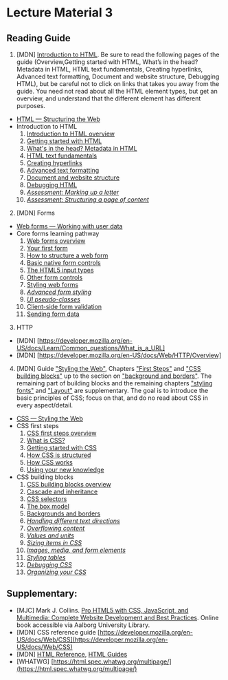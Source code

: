 # Lecture Material 3

## Reading Guide

1. \[MDN\] [Introduction to HTML](https://developer.mozilla.org/en-US/docs/Learn/HTML/Introduction_to_HTML). Be sure to read the following pages of the guide (Overview,Getting started with HTML, What’s in the head? Metadata in HTML, HTML text fundamentals, Creating hyperlinks, Advanced text formatting, Document and website structure, Debugging HTML), but be careful not to click on links that takes you away from the guide. You need not read about all the HTML element types, but get an overview, and understand that the different element has different purposes.
  - [HTML — Structuring the Web](https://developer.mozilla.org/en-US/docs/Learn/HTML)
  - Introduction to HTML
    1. [Introduction to HTML overview](https://developer.mozilla.org/en-US/docs/Learn/HTML/Introduction_to_HTML)
    2. [Getting started with HTML](https://developer.mozilla.org/en-US/docs/Learn/HTML/Introduction_to_HTML/Getting_started)
    3. [What's in the head? Metadata in HTML](https://developer.mozilla.org/en-US/docs/Learn/HTML/Introduction_to_HTML/The_head_metadata_in_HTML)
    4. [HTML text fundamentals](https://developer.mozilla.org/en-US/docs/Learn/HTML/Introduction_to_HTML/HTML_text_fundamentals)
    5. [Creating hyperlinks](https://developer.mozilla.org/en-US/docs/Learn/HTML/Introduction_to_HTML/Creating_hyperlinks)
    6. [Advanced text formatting](https://developer.mozilla.org/en-US/docs/Learn/HTML/Introduction_to_HTML/Advanced_text_formatting)
    7. [Document and website structure](https://developer.mozilla.org/en-US/docs/Learn/HTML/Introduction_to_HTML/Document_and_website_structure)
    8. [Debugging HTML](https://developer.mozilla.org/en-US/docs/Learn/HTML/Introduction_to_HTML/Debugging_HTML)
    9. [*Assessment: Marking up a letter*](https://developer.mozilla.org/en-US/docs/Learn/HTML/Introduction_to_HTML/Marking_up_a_letter)
    10. [*Assessment: Structuring a page of content*](https://developer.mozilla.org/en-US/docs/Learn/HTML/Introduction_to_HTML/Structuring_a_page_of_content)

2. \[MDN\] Forms 
  - [Web forms — Working with user data](https://developer.mozilla.org/en-US/docs/Learn/Forms)
  - Core forms learning pathway
    1. [Web forms overview](https://developer.mozilla.org/en-US/docs/Learn/Forms)
    2. [Your first form](https://developer.mozilla.org/en-US/docs/Learn/Forms/Your_first_form)
    3. [How to structure a web form](https://developer.mozilla.org/en-US/docs/Learn/Forms/How_to_structure_a_web_form)
    4. [Basic native form controls](https://developer.mozilla.org/en-US/docs/Learn/Forms/Basic_native_form_controls)
    5. [The HTML5 input types](https://developer.mozilla.org/en-US/docs/Learn/Forms/HTML5_input_types)
    6. [Other form controls](https://developer.mozilla.org/en-US/docs/Learn/Forms/Other_form_controls)
    7. [Styling web forms](https://developer.mozilla.org/en-US/docs/Learn/Forms/Styling_web_forms)
    8. [*Advanced form styling*](https://developer.mozilla.org/en-US/docs/Learn/Forms/Advanced_form_styling)
    9. [*UI pseudo-classes*](https://developer.mozilla.org/en-US/docs/Learn/Forms/UI_pseudo-classes)
    10. [Client-side form validation](https://developer.mozilla.org/en-US/docs/Learn/Forms/Form_validation)
    11. [Sending form data](https://developer.mozilla.org/en-US/docs/Learn/Forms/Sending_and_retrieving_form_data)

3. HTTP

  - \[MDN\] [https://developer.mozilla.org/en-US/docs/Learn/Common_questions/What_is_a_URL]
  - \[MDN\] [https://developer.mozilla.org/en-US/docs/Web/HTTP/Overview]


4. \[MDN\] Guide ["Styling the Web"](https://developer.mozilla.org/en-US/docs/Learn/CSS), Chapters ["First Steps"](https://developer.mozilla.org/en-US/docs/Learn/CSS/First_steps) and ["CSS building blocks"](https://developer.mozilla.org/en-US/docs/Learn/CSS/Building_blocks) up to the section on ["background and borders"](https://developer.mozilla.org/en-US/docs/Learn/CSS/Building_blocks/Backgrounds_and_borders). The remaining part of building blocks and the remaining chapters ["styling fonts"](https://developer.mozilla.org/en-US/docs/Learn/CSS/Styling_text) and ["Layout"](https://developer.mozilla.org/en-US/docs/Learn/CSS/CSS_layout) are supplementary. The goal is to introduce the basic principles of CSS; focus on that, and do no read about CSS in every aspect/detail.

  - [CSS — Styling the Web](https://developer.mozilla.org/en-US/docs/Learn/CSS)
  - CSS first steps
    1. [CSS first steps overview](https://developer.mozilla.org/en-US/docs/Learn/CSS/First_steps)
    2. [What is CSS?](https://developer.mozilla.org/en-US/docs/Learn/CSS/First_steps/What_is_CSS)
    3. [Getting started with CSS](https://developer.mozilla.org/en-US/docs/Learn/CSS/First_steps/Getting_started)
    4. [How CSS is structured](https://developer.mozilla.org/en-US/docs/Learn/CSS/First_steps/How_CSS_is_structured)
    5. [How CSS works](https://developer.mozilla.org/en-US/docs/Learn/CSS/First_steps/How_CSS_works)
    6. [Using your new knowledge](https://developer.mozilla.org/en-US/docs/Learn/CSS/First_steps/Using_your_new_knowledge)
  - CSS building blocks
    1. [CSS building blocks overview](https://developer.mozilla.org/en-US/docs/Learn/CSS/Building_blocks)
    2. [Cascade and inheritance](https://developer.mozilla.org/en-US/docs/Learn/CSS/Building_blocks/Cascade_and_inheritance)
    3. [CSS selectors](https://developer.mozilla.org/en-US/docs/Learn/CSS/Building_blocks/Selectors)
    4. [The box model](https://developer.mozilla.org/en-US/docs/Learn/CSS/Building_blocks/The_box_model)
    5. [Backgrounds and borders](https://developer.mozilla.org/en-US/docs/Learn/CSS/Building_blocks/Backgrounds_and_borders)
    6. [*Handling different text directions*](https://developer.mozilla.org/en-US/docs/Learn/CSS/Building_blocks/Handling_different_text_directions)
    7. [*Overflowing content*](https://developer.mozilla.org/en-US/docs/Learn/CSS/Building_blocks/Overflowing_content)
    8. [*Values and units*](https://developer.mozilla.org/en-US/docs/Learn/CSS/Building_blocks/Values_and_units)
    9. [*Sizing items in CSS*](https://developer.mozilla.org/en-US/docs/Learn/CSS/Building_blocks/Sizing_items_in_CSS)
    10. [*Images, media, and form elements*](https://developer.mozilla.org/en-US/docs/Learn/CSS/Building_blocks/Images_media_form_elements)
    11. [*Styling tables*](https://developer.mozilla.org/en-US/docs/Learn/CSS/Building_blocks/Styling_tables)
    12. [*Debugging CSS*](https://developer.mozilla.org/en-US/docs/Learn/CSS/Building_blocks/Debugging_CSS)
    13. [*Organizing your CSS*](https://developer.mozilla.org/en-US/docs/Learn/CSS/Building_blocks/Organizing)


## Supplementary:

  - \[MJC\] Mark J. Collins. [Pro HTML5 with CSS, JavaScript, and Multimedia: Complete Website Development and Best Practices](https://link-springer-com.zorac.aub.aau.dk/book/10.1007/978-1-4842-2463-2). Online book accessible via Aalborg University Library.
  - \[MDN\] CSS reference guide [https://developer.mozilla.org/en-US/docs/Web/CSS](https://developer.mozilla.org/en-US/docs/Web/CSS)
  - \[MDN\] [HTML Reference](https://developer.mozilla.org/en-US/docs/Web/HTML/Element), [HTML Guides](https://developer.mozilla.org/en-US/docs/Web/HTML)
  - \[WHATWG\] [https://html.spec.whatwg.org/multipage/](https://html.spec.whatwg.org/multipage/)

